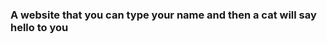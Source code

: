 ### A website that you can type your name and then a cat will say hello to you
<img src="demo_hello" alt="">

